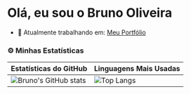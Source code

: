 # Olá, eu sou o Bruno Oliveira

- 🔭 Atualmente trabalhando em: [Meu Portfólio](https://github.com/Dev-BrunoOliveira/PORTFOLIO)

### ⚙️ Minhas Estatísticas

| Estatísticas do GitHub | Linguagens Mais Usadas |
|-------------------------|------------------------|
| ![Bruno's GitHub stats](https://github-readme-stats.vercel.app/api?username=Dev-BrunoOliveira&show_icons=true&theme=radical) | ![Top Langs](https://github-readme-stats.vercel.app/api/top-langs/?username=Dev-BrunoOliveira&layout=compact&theme=radical) |
